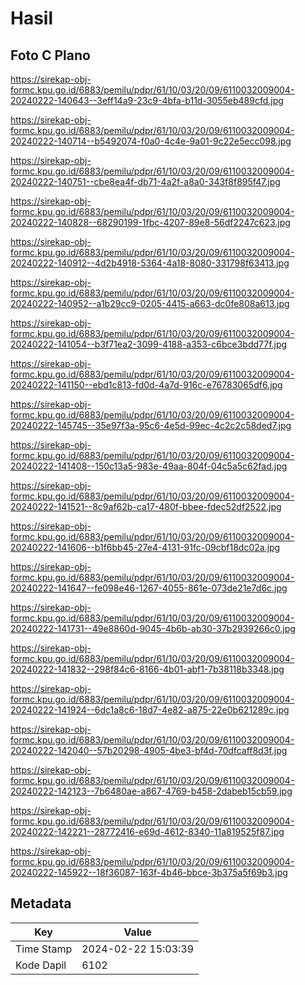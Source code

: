 # Hasil

## Foto C Plano

https://sirekap-obj-formc.kpu.go.id/6883/pemilu/pdpr/61/10/03/20/09/6110032009004-20240222-140643--3eff14a9-23c9-4bfa-b11d-3055eb489cfd.jpg

https://sirekap-obj-formc.kpu.go.id/6883/pemilu/pdpr/61/10/03/20/09/6110032009004-20240222-140714--b5492074-f0a0-4c4e-9a01-9c22e5ecc098.jpg

https://sirekap-obj-formc.kpu.go.id/6883/pemilu/pdpr/61/10/03/20/09/6110032009004-20240222-140751--cbe8ea4f-db71-4a2f-a8a0-343f8f895f47.jpg

https://sirekap-obj-formc.kpu.go.id/6883/pemilu/pdpr/61/10/03/20/09/6110032009004-20240222-140828--68290199-1fbc-4207-89e8-56df2247c623.jpg

https://sirekap-obj-formc.kpu.go.id/6883/pemilu/pdpr/61/10/03/20/09/6110032009004-20240222-140912--4d2b4918-5364-4a18-8080-331798f63413.jpg

https://sirekap-obj-formc.kpu.go.id/6883/pemilu/pdpr/61/10/03/20/09/6110032009004-20240222-140952--a1b29cc9-0205-4415-a663-dc0fe808a613.jpg

https://sirekap-obj-formc.kpu.go.id/6883/pemilu/pdpr/61/10/03/20/09/6110032009004-20240222-141054--b3f71ea2-3099-4188-a353-c6bce3bdd77f.jpg

https://sirekap-obj-formc.kpu.go.id/6883/pemilu/pdpr/61/10/03/20/09/6110032009004-20240222-141150--ebd1c813-fd0d-4a7d-916c-e76783065df6.jpg

https://sirekap-obj-formc.kpu.go.id/6883/pemilu/pdpr/61/10/03/20/09/6110032009004-20240222-145745--35e97f3a-95c6-4e5d-99ec-4c2c2c58ded7.jpg

https://sirekap-obj-formc.kpu.go.id/6883/pemilu/pdpr/61/10/03/20/09/6110032009004-20240222-141408--150c13a5-983e-49aa-804f-04c5a5c62fad.jpg

https://sirekap-obj-formc.kpu.go.id/6883/pemilu/pdpr/61/10/03/20/09/6110032009004-20240222-141521--8c9af62b-ca17-480f-bbee-fdec52df2522.jpg

https://sirekap-obj-formc.kpu.go.id/6883/pemilu/pdpr/61/10/03/20/09/6110032009004-20240222-141606--b1f6bb45-27e4-4131-91fc-09cbf18dc02a.jpg

https://sirekap-obj-formc.kpu.go.id/6883/pemilu/pdpr/61/10/03/20/09/6110032009004-20240222-141647--fe098e46-1267-4055-861e-073de21e7d6c.jpg

https://sirekap-obj-formc.kpu.go.id/6883/pemilu/pdpr/61/10/03/20/09/6110032009004-20240222-141731--49e8860d-9045-4b6b-ab30-37b2939266c0.jpg

https://sirekap-obj-formc.kpu.go.id/6883/pemilu/pdpr/61/10/03/20/09/6110032009004-20240222-141832--298f84c6-8166-4b01-abf1-7b38118b3348.jpg

https://sirekap-obj-formc.kpu.go.id/6883/pemilu/pdpr/61/10/03/20/09/6110032009004-20240222-141924--6dc1a8c6-18d7-4e82-a875-22e0b621289c.jpg

https://sirekap-obj-formc.kpu.go.id/6883/pemilu/pdpr/61/10/03/20/09/6110032009004-20240222-142040--57b20298-4905-4be3-bf4d-70dfcaff8d3f.jpg

https://sirekap-obj-formc.kpu.go.id/6883/pemilu/pdpr/61/10/03/20/09/6110032009004-20240222-142123--7b6480ae-a867-4769-b458-2dabeb15cb59.jpg

https://sirekap-obj-formc.kpu.go.id/6883/pemilu/pdpr/61/10/03/20/09/6110032009004-20240222-142221--28772416-e69d-4612-8340-11a819525f87.jpg

https://sirekap-obj-formc.kpu.go.id/6883/pemilu/pdpr/61/10/03/20/09/6110032009004-20240222-145922--18f36087-163f-4b46-bbce-3b375a5f69b3.jpg


## Metadata

| Key        | Value               |
| ---------- | ------------------- |
| Time Stamp | 2024-02-22 15:03:39 |
| Kode Dapil | 6102                |



